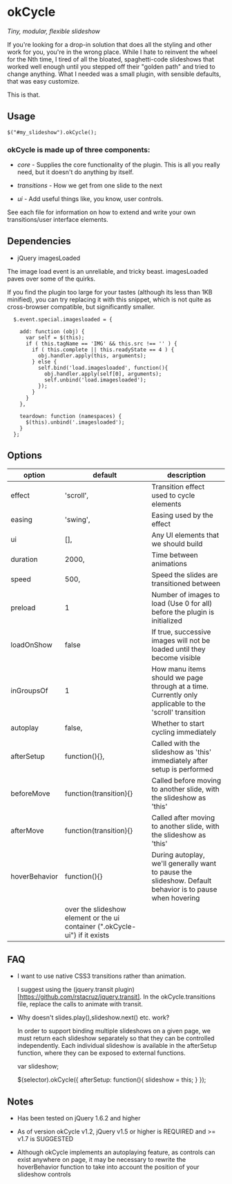 # okCycle

*Tiny, modular, flexible slideshow* 

If you're looking for a drop-in solution that does all the styling and other
work for you, you're in the wrong place. While I hate to reinvent the wheel for
the Nth time, I tired of all the bloated, spaghetti-code slideshows that
worked well enough until you stepped off their "golden path" and tried to change
anything. What I needed was a small plugin, with sensible defaults, that was
easy customize. 

This is that.

## Usage

    $("#my_slideshow").okCycle();

### okCycle is made up of three components:

* *core* - Supplies the core functionality of the plugin. This is all you really need, but it doesn't do anything by itself.

* *transitions* - How we get from one slide to the next

* *ui* - Add useful things like, you know, user controls.

See each file for information on how to extend and write your own transitions/user interface elements.

## Dependencies

 * jQuery imagesLoaded 

The image load event is an unreliable, and tricky beast. imagesLoaded paves over some of the quirks.

If you find the plugin too large for your tastes (although its less than 1KB minified), you can try replacing it with this snippet, which
is not quite as cross-browser compatible, but significantly smaller.

      $.event.special.imagesloaded = {
        
        add: function (obj) {
          var self = $(this);
          if ( this.tagName == 'IMG' && this.src !== '' ) {
            if ( this.complete || this.readyState == 4 ) {
              obj.handler.apply(this, arguments);
            } else {
              self.bind('load.imagesloaded', function(){
                obj.handler.apply(self[0], arguments);
                self.unbind('load.imagesloaded');
              });
            }
          }
        },
        
        teardown: function (namespaces) {
          $(this).unbind('.imagesloaded');
        }
      };

## Options

option           | default                | description
---------------- | ---------------------- | -------------
effect           | 'scroll',              | Transition effect used to cycle elements
easing           | 'swing',               | Easing used by the effect
ui               | [],                    | Any UI elements that we should build
duration         | 2000,                  | Time between animations
speed            | 500,                   | Speed the slides are transitioned between
preload          | 1                      | Number of images to load (Use 0 for all) before the plugin is initialized
loadOnShow       | false                  | If true, successive images will not be loaded until they become visible
inGroupsOf       | 1                      | How manu items should we page through at a time. Currently only applicable to the 'scroll' transition
autoplay         | false,                 | Whether to start cycling immediately
afterSetup       | function(){},          | Called with the slideshow as 'this' immediately after setup is performed
beforeMove       | function(transition){} | Called before moving to another slide, with the slideshow as 'this'
afterMove        | function(transition){} | Called after moving to another slide, with the slideshow as 'this'
hoverBehavior    | function(){}           | During autoplay, we'll generally want to pause the slideshow. Default behavior is to pause when hovering 
                                          | over the slideshow element or the ui container (".okCycle-ui") if it exists

## FAQ

* I want to use native CSS3 transitions rather than animation. 

  I suggest using the (jquery.transit plugin)[https://github.com/rstacruz/jquery.transit]. 
  In the okCycle.transitions file, replace the calls to animate with transit.

* Why doesn't slides.play(),slideshow.next() etc. work? 

  In order to support binding multiple slideshows on a given page, we must
  return each slideshow separately so that they can be controlled
  independently. Each individual slideshow is available in the afterSetup
  function, where they can be exposed to external functions.

    var slideshow;

    $(selector).okCycle({
      afterSetup: function(){
        slideshow = this;
      }
    });

## Notes

* Has been tested on jQuery 1.6.2 and higher

* As of version okCycle v1.2, jQuery v1.5 or higher is REQUIRED and >= v1.7 is SUGGESTED

* Although okCycle implements an autoplaying feature, as controls can exist anywhere on
  page, it may be necessary to rewrite the hoverBehavior function to take into
  account the position of your slideshow controls 
